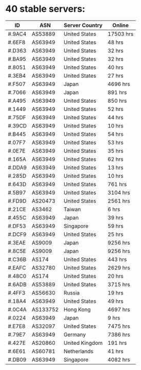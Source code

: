 # 40 stable servers:

| ID | ASN | Server Country | Online |
| ------ | ------ | ------ | ------ |
| #.9AC4 | AS53889 | United States | 17503 hrs |
| #.6EF8 | AS63949 | United States | 48 hrs |
| #.D363 | AS63949 | United States | 32 hrs |
| #.BA95 | AS63949 | United States | 32 hrs |
| #.8051 | AS63949 | United States | 40 hrs |
| #.3EB4 | AS63949 | United States | 27 hrs |
| #.F507 | AS63949 | Japan | 4696 hrs |
| #.7066 | AS63949 | Japan | 891 hrs |
| #.A495 | AS63949 | United States | 850 hrs |
| #.1449 | AS63949 | United States | 52 hrs |
| #.75DF | AS63949 | United States | 44 hrs |
| #.39CD | AS63949 | United States | 10 hrs |
| #.B445 | AS63949 | United States | 54 hrs |
| #.07F7 | AS63949 | United States | 53 hrs |
| #.0E7E | AS63949 | United States | 35 hrs |
| #.165A | AS63949 | United States | 62 hrs |
| #.DDA9 | AS63949 | United States | 13 hrs |
| #.285D | AS63949 | United States | 10 hrs |
| #.643D | AS63949 | United States | 761 hrs |
| #.5B97 | AS63949 | United States | 3104 hrs |
| #.FD9D | AS20473 | United States | 2561 hrs |
| #.21CE | AS3462 | Taiwan | 6 hrs |
| #.455C | AS63949 | Japan | 39 hrs |
| #.DF53 | AS63949 | Singapore | 59 hrs |
| #.DCF9 | AS63949 | United States | 25 hrs |
| #.3EAE | AS9009 | Japan | 9256 hrs |
| #.8C5E | AS9009 | Japan | 9256 hrs |
| #.C36B | AS174 | United States | 443 hrs |
| #.EAFC | AS32780 | United States | 2629 hrs |
| #.48C0 | AS174 | United States | 20 hrs |
| #.6ADB | AS53889 | United States | 3715 hrs |
| #.4FF3 | AS56630 | Russia | 19 hrs |
| #.18A4 | AS63949 | United States | 49 hrs |
| #.0C4A | AS133752 | Hong Kong | 4697 hrs |
| #.0224 | AS63949 | Japan | 9 hrs |
| #.E7E8 | AS32097 | United States | 7475 hrs |
| #.79E7 | AS63949 | Germany | 7386 hrs |
| #.427E | AS20860 | United Kingdom | 191 hrs |
| #.6E61 | AS60781 | Netherlands | 41 hrs |
| #.DB09 | AS63949 | Singapore | 4082 hrs |

